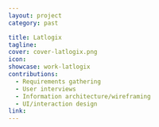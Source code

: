 ```yaml
---
layout: project
category: past

title: Latlogix
tagline:
cover: cover-latlogix.png
icon:
showcase: work-latlogix
contributions:
  - Requirements gathering
  - User interviews
  - Information architecture/wireframing
  - UI/interaction design
link:
---
```

